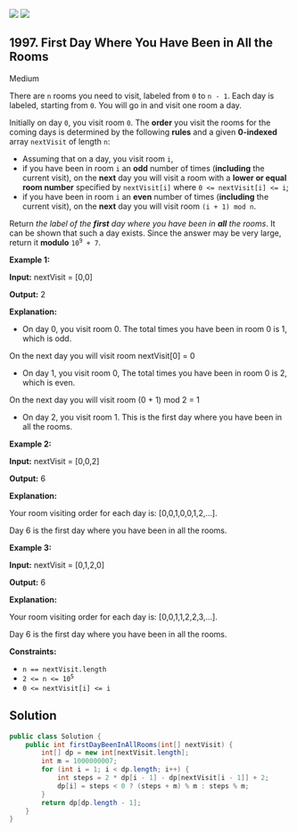 [![](https://img.shields.io/github/stars/javadev/LeetCode-in-Java?label=Stars&style=flat-square)](https://github.com/javadev/LeetCode-in-Java)
[![](https://img.shields.io/github/forks/javadev/LeetCode-in-Java?label=Fork%20me%20on%20GitHub%20&style=flat-square)](https://github.com/javadev/LeetCode-in-Java/fork)

## 1997\. First Day Where You Have Been in All the Rooms

Medium

There are `n` rooms you need to visit, labeled from `0` to `n - 1`. Each day is labeled, starting from `0`. You will go in and visit one room a day.

Initially on day `0`, you visit room `0`. The **order** you visit the rooms for the coming days is determined by the following **rules** and a given **0-indexed** array `nextVisit` of length `n`:

*   Assuming that on a day, you visit room `i`,
*   if you have been in room `i` an **odd** number of times (**including** the current visit), on the **next** day you will visit a room with a **lower or equal room number** specified by `nextVisit[i]` where `0 <= nextVisit[i] <= i`;
*   if you have been in room `i` an **even** number of times (**including** the current visit), on the **next** day you will visit room `(i + 1) mod n`.

Return _the label of the **first** day where you have been in **all** the rooms_. It can be shown that such a day exists. Since the answer may be very large, return it **modulo** <code>10<sup>9</sup> + 7</code>.

**Example 1:**

**Input:** nextVisit = [0,0]

**Output:** 2

**Explanation:**

- On day 0, you visit room 0. The total times you have been in room 0 is 1, which is odd.

On the next day you will visit room nextVisit[0] = 0

- On day 1, you visit room 0, The total times you have been in room 0 is 2, which is even.

On the next day you will visit room (0 + 1) mod 2 = 1

- On day 2, you visit room 1. This is the first day where you have been in all the rooms. 

**Example 2:**

**Input:** nextVisit = [0,0,2]

**Output:** 6

**Explanation:**

Your room visiting order for each day is: [0,0,1,0,0,1,2,...].

Day 6 is the first day where you have been in all the rooms. 

**Example 3:**

**Input:** nextVisit = [0,1,2,0]

**Output:** 6

**Explanation:**

Your room visiting order for each day is: [0,0,1,1,2,2,3,...].

Day 6 is the first day where you have been in all the rooms. 

**Constraints:**

*   `n == nextVisit.length`
*   <code>2 <= n <= 10<sup>5</sup></code>
*   `0 <= nextVisit[i] <= i`

## Solution

```java
public class Solution {
    public int firstDayBeenInAllRooms(int[] nextVisit) {
        int[] dp = new int[nextVisit.length];
        int m = 1000000007;
        for (int i = 1; i < dp.length; i++) {
            int steps = 2 * dp[i - 1] - dp[nextVisit[i - 1]] + 2;
            dp[i] = steps < 0 ? (steps + m) % m : steps % m;
        }
        return dp[dp.length - 1];
    }
}
```